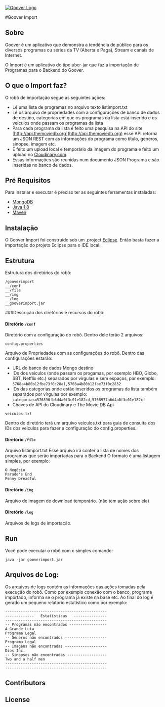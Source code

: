 [![Goover Logo](http://gooverbackend-gooverprd.rhcloud.com/images/logo.png)](http://www.gooverapp.com/)


#Goover Import

## Sobre

Goover é um aplicativo que demonstra a tendência de público para os diversos programas ou séries da TV (Aberta e Paga), Stream  e canais de Internet.

O Import é um aplicativo do tipo uber-jar que faz a importação de Programas para o Backend do Goover.

## O que o Import faz?

O robô de importação segue as seguintes ações:
* Lê uma lista de programas no arquivo texto listimport.txt
* Lê os arquivo de propriedades com a configurações de banco de dados de destino, categorias em que os programas da lista está inserido e os veículos onde passam os programas da lista
* Para cada programa da lista é feito uma pesquisa na API do site [http://api.themoviedb.org](http://api.themoviedb.org) esse API retorna um JSON REST com as informações do programa como título, generos, sinopse, imagem etc.
* É feito um upload local e temporário da imagem do programa e feito um upload no [Cloudinary.com](www.cloudinary.com).
* Essas informações são reunidas num documento JSON Programa e são inseridas no banco de dados.

## Pré Requisitos

Para instalar e executar é preciso ter as seguintes ferramentas instaladas:

* [MongoDB](www.mongodb.org)
* [Java 1.8](www.java.com)
* [Maven](www.maven.apache.org)

## Instalação

O Goover Import foi construído sob um .project [Eclipse](www.eclipse.org).
Então basta fazer a importação do projeto Eclipse para o IDE local.

## Estrutura

Estrutura dos diretórios do robô:

```
/gooverimport
__/conf
__/file
__/img
__/log
__gooverimport.jar
```

###Descrição dos diretórios e recursos do robô:


#### Diretório ```/conf```

Diretório com a configuração do robô. Dentro dele terão 2 arquivos:


```
config.properties
```
Arquivo de Propriedades com as configurações do robô.
Dentro das configurações estarão:
* URL do banco de dados Mongo destino
* IDs dos veiculos (onde passam os progamas, por exemplo HBO, Globo, SBT, Netflix etc.) separados por virgulas e sem espaços, por exemplo:
```5768a4b80b12fbe73f0c28a1,5768a4b80b12fbe73f0c2832```
* IDs das categorias onde estão inseridos os programas da lista também separados por vírgulas por exemplo:
```categorias=576896fb6d4a0f3c01e182cd,5768977a6d4a0f3c01e182cf```
* Chaves de API do Cloudinary e The Movie DB Api



```
veiculos.txt
```
Dentro do diretório terá um arquivo veiculos.txt para guia de consulta dos IDs dos veiculos para fazer a configuração do config.properties.


	

#### Diretório ```/file```

Arquivo listimport.txt
Esse arquivo irá conter a lista de nomes dos programas que serão importadas para o Backend
O formato é uma listagem simples, por exemplo:
```
O Negócio
Parade's End
Penny Dreadful
```

#### Diretório ```/img```

Arquivo de imagem de download temporário. (não tem ação sobre ela)


#### Diretório ```/log```

Arquivos de logs de importação.

## Run

Você pode executar o robô com o simples comando:

```
java -jar gooverimport.jar
```

## Arquivos de Log:

Os arquivos de logs contém as informações das ações tomadas pela execução do robô. Como por exemplo conexão com o banco, programa importado, informa se o programa já existe na base etc.
Ao final do log é gerado um pequeno relatório estatístico como por exemplo:

```
----------------------------------------------
-------------   Estatísticas   ---------------
----------------------------------------------
-- Programas não encontrados -----------------
A Grande Luta
Programa Legal
-- Gêneros não encontrados -------------------
Programa Legal
-- Imagens não encontradas -------------------
Dios Inc.
-- Sinopses não encontradas ------------------
Two and a half men
----------------------------------------------
----------------------------------------------
```

## Contributors



## License
